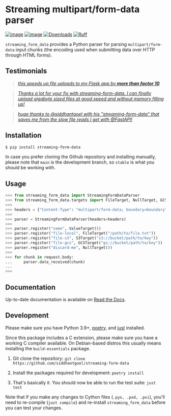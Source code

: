 # Streaming multipart/form-data parser

[![image](https://img.shields.io/pypi/v/streaming-form-data.svg)](https://pypi.python.org/pypi/streaming-form-data)
[![image](https://img.shields.io/pypi/pyversions/streaming-form-data.svg)](https://pypi.python.org/pypi/streaming-form-data)
[![Downloads](https://static.pepy.tech/badge/streaming-form-data)](https://pepy.tech/project/streaming-form-data)
[![Ruff](https://img.shields.io/endpoint?url=https://raw.githubusercontent.com/astral-sh/ruff/main/assets/badge/v2.json)](https://github.com/astral-sh/ruff)

`streaming_form_data` provides a Python parser for parsing `multipart/form-data`
input chunks (the encoding used when submitting data over HTTP through HTML
forms).

## Testimonials

> [_this speeds up file uploads to my Flask app by **more than factor 10**_](https://github.com/pallets/werkzeug/issues/875#issuecomment-429287766)

> [_Thanks a lot for your fix with streaming-form-data. I can finally upload gigabyte sized files at good speed and without memory filling up!_](https://github.com/pallets/werkzeug/issues/875#issuecomment-530020990)

> [_huge thanks to @siddhantgoel with his "streaming-form-data" that saves me from the slow file reads I get with @FastAPI!_](https://twitter.com/bebenzrr/status/1654952147132248064)

## Installation

```bash
$ pip install streaming-form-data
```

In case you prefer cloning the Github repository and installing manually, please
note that `main` is the development branch, so `stable` is what you should be
working with.

## Usage

```python
>>> from streaming_form_data import StreamingFormDataParser
>>> from streaming_form_data.targets import FileTarget, NullTarget, GCSTarget, S3Target, ValueTarget
>>>
>>> headers = {"Content-Type": "multipart/form-data; boundary=boundary"}
>>>
>>> parser = StreamingFormDataParser(headers=headers)
>>>
>>> parser.register("name", ValueTarget())
>>> parser.register("file-local", FileTarget("/path/to/file.txt"))
>>> parser.register("file-s3", S3Target("s3://bucket/path/to/key"))
>>> parser.register("file-gcs", GCSTarget("gs://bucket/path/to/key"))
>>> parser.register("discard-me", NullTarget())
>>>
>>> for chunk in request.body:
...     parser.data_received(chunk)
...
>>>
```

## Documentation

Up-to-date documentation is available on [Read the Docs].

## Development

Please make sure you have Python 3.9+, [poetry], and [just] installed.

Since this package includes a C extension, please make sure you have a working C
compiler available. On Debian-based distros this usually means installing the
`build-essentials` package.

1. Git clone the repository:
   `git clone https://github.com/siddhantgoel/streaming-form-data`

2. Install the packages required for development:
   `poetry install`

4. That's basically it. You should now be able to run the test suite: `just test`

Note that if you make any changes to Cython files (`.pyx, .pxd, .pxi`), you'll need to
re-compile (`just compile`) and re-install `streaming_form_data` before you can test
your changes.

[just]: https://just.systems
[poetry]: https://python-poetry.org
[Read the Docs]: https://streaming-form-data.readthedocs.io
